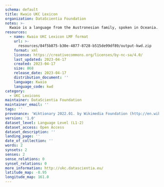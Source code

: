 ```yaml
---
schema: default
title: Kwaio UKC Lexicon
organization: DataScientia Foundation
notes: >-
  Kwaio is a language from the Austronesian family, spoken in Oceania. The UKC Lexicon of Kwaio is represented as a lexico-semantic network. It consists of words, word senses, synsets, as well as sense-level and synset-level relationships.
resources:
  - name: Kwaio UKC Lexicon LMF format
    url: >-
      resources/84f5b875-b30e-4877-8728-b515de99df89/output-kwd.zip
    format: xml
    license: https://creativecommons.org/licenses/by-nc-sa/4.0/
    last_updated: 2023-04-17
    created: 2023-04-17
    size: 868
    release_date: 2023-04-17
    distribution_document: ''
    language: Kwaio
    language_code: kwd
category:
  - UKC Lexicons
maintainer: DataScientia Foundation
maintainer_email: ''
tags: ''
provenance: 'Wiktionary 2022.01. by Wikimedia Foundation (http://en.wiktionary.org); Princeton WordNet 2.1 by Princeton University (https://wordnet.princeton.edu)'
version: '1.0'
dataset_level: Language Level (L1-2)
dataset_access: Open Access
dataset_description: ''
landing_page: ''
date_of_collection: ''
words: 2
synsets: 2
senses: 2
sense_relations: 0
synset_relations: 0
more_information: http://ukc.datascientia.eu/
latitude_map: -8.95
longitude_map: 161.0
---
```

